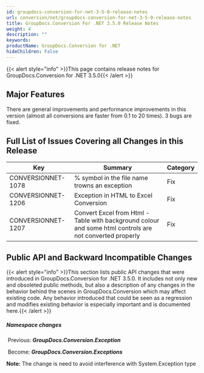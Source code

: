 ```yaml
---
id: groupdocs-conversion-for-net-3-5-0-release-notes
url: conversion/net/groupdocs-conversion-for-net-3-5-0-release-notes
title: GroupDocs.Conversion For .NET 3.5.0 Release Notes
weight: 4
description: ""
keywords: 
productName: GroupDocs.Conversion for .NET
hideChildren: False
---
```

{{< alert style="info" >}}This page contains release notes for GroupDocs.Conversion for .NET 3.5.0{{< /alert >}}

## Major Features

There are general improvements and performance improvements in this version (almost all conversions are faster from 0.1 to 20 times). 3 bugs are fixed.

## Full List of Issues Covering all Changes in this Release

| Key | Summary | Category |
| --- | --- | --- |
| CONVERSIONNET-1078 | % symbol in the file name trowns an exception | Fix |
| CONVERSIONNET-1206 | Exception in HTML to Excel Conversion | Fix |
| CONVERSIONNET-1207 | Convert Excel from Html - Table with background colour and some html controls are not converted properly | Fix |

## Public API and Backward Incompatible Changes

{{< alert style="info" >}}This section lists public API changes that were introduced in GroupDocs.Conversion for .NET 3.5.0. It includes not only new and obsoleted public methods, but also a description of any changes in the behavior behind the scenes in GroupDocs.Conversion which may affect existing code. Any behavior introduced that could be seen as a regression and modifies existing behavior is especially important and is documented here.{{< /alert >}}

##### Namespace changes

 Previous: ***GroupDocs.Conversion.Exception***

 Become: ***GroupDocs.Conversion.Exceptions***

**Note:** The change is need to avoid interference with System.Exception type
